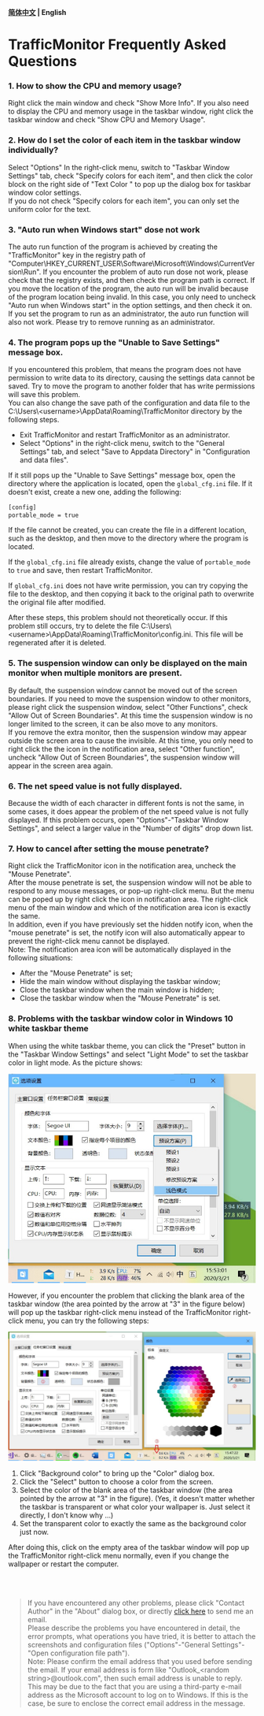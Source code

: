**[简体中文](./Help.md) | English**<br>
# TrafficMonitor Frequently Asked Questions
### 1. How to show the CPU and memory usage?
Right click the main window and check "Show More Info". If you also need to display the CPU and memory usage in the taskbar window, right click the taskbar window and check "Show CPU and Memory Usage".
### 2. How do I set the color of each item in the taskbar window individually?
Select "Options" In the right-click menu, switch to "Taskbar Window Settings" tab, check "Specify colors for each item", and then click the color block on the right side of "Text Color " to pop up the dialog box for taskbar window color settings. <br>
If you do not check "Specify colors for each item", you can only set the uniform color for the text.
### 3. "Auto run when Windows start" dose not work
The auto run function of the program is achieved by creating the "TrafficMonitor" key in the registry path of "Computer\HKEY_CURRENT_USER\Software\Microsoft\Windows\CurrentVersion\Run".
If you encounter the problem of auto run dose not work, please check that the registry exists, and then check the program path is correct. If you move the location of the program, the auto run will be invalid because of the program location being invalid. In this case, you only need to uncheck "Auto run when Windows start" in the option settings, and then check it on.<br>
If you set the program to run as an administrator, the auto run function will also not work. Please try to remove running as an administrator.<br>
### 4. The program pops up the "Unable to Save Settings" message box.
If you encountered this problem, that means the program does not have permission to write data to its directory, causing the settings data cannot be saved. Try to move the program to another folder that has write permissions will save this problem. <br>
You can also change the save path of the configuration and data file to the C:\Users\\<username\>\AppData\Roaming\TrafficMonitor directory by the following steps. <br>
* Exit TrafficMonitor and restart TrafficMonitor as an administrator.
* Select "Options" in the right-click menu, switch to the "General Settings" tab, and select "Save to Appdata Directory" in "Configuration and data files".

If it still pops up the "Unable to Save Settings" message box, open the directory where the application is located, open the `global_cfg.ini` file. If it doesn't exist, create a new one, adding the following:

```
[config]
portable_mode = true
```

If the file cannot be created, you can create the file in a different location, such as the desktop, and then move to the directory where the program is located.

If the `global_cfg.ini` file already exists, change the value of `portable_mode` to `true` and save, then restart TrafficMonitor.

If `global_cfg.ini` does not have write permission, you can try copying the file to the desktop, and then copying it back to the original path to overwrite the original file after modified.

After these steps, this problem should not theoretically occur. If this problem still occurs, try to delete the file C:\Users\\<username\>\AppData\Roaming\TrafficMonitor\config.ini. This file will be regenerated after it is deleted. 

### 5. The suspension window can only be displayed on the main monitor when multiple monitors are present.
By default, the suspension window cannot be moved out of the screen boundaries. If you need to move the suspension window to other monitors, please right click the suspension window, select "Other Functions", check "Allow Out of Screen Boundaries". At this time the suspension window is no longer limited to the screen, it can be also move to any monitors. <br>
If you remove the extra monitor, then the suspension window may appear outside the screen area to cause the invisible. At this time, you only need to right click the the icon in the notification area, select "Other function", uncheck "Allow Out of Screen Boundaries", the suspension window will appear in the screen area again.
### 6. The net speed value is not fully displayed.
Because the width of each character in different fonts is not the same, in some cases, it does appear the problem of the net speed value is not fully displayed. If this problem occurs, open "Options"-"Taskbar Window Settings", and select a larger value in the "Number of digits" drop down list.
### 7. How to cancel after setting the mouse penetrate?
Right click the TrafficMonitor icon in the notification area, uncheck the "Mouse Penetrate".<br>
After the mouse penetrate is set, the suspension window will not be able to respond to any mouse messages, or pop-up right-click menu. But the menu can be poped up by right click the icon in notification area. The right-click menu of the main window and which of the notification area icon is exactly the same.<br>
In addition, even if you have previously set the hidden notify icon, when the "mouse penetrate" is set, the notify icon will also automatically appear to prevent the right-click menu cannot be displayed. <br>
Note: The notification area icon will be automatically displayed in the following situations: <br>
* After the "Mouse Penetrate" is set;
* Hide the main window without displaying the taskbar window;
* Close the taskbar window when the main window is hidden;
* Close the taskbar window when the "Mouse Penetrate" is set.
### 8. Problems with the taskbar window color in Windows 10 white taskbar theme
When using the white taskbar theme, you can click the "Preset" button in the "Taskbar Window Settings" and select "Light Mode" to set the taskbar color in light mode. As the picture shows:

<img src="./Screenshots/images/image2.jpg" style="zoom:80%;" />

However, if you encounter the problem that clicking the blank area of the taskbar window (the area pointed by the arrow at "3" in the figure below) will pop up the taskbar right-click menu instead of the TrafficMonitor right-click menu, you can try the following steps:

<img src="./Screenshots/images/image1.jpg" style="zoom:80%;" />

1. Click "Background color" to bring up the "Color" dialog box.
2. Click the "Select" button to choose a color from the screen.
3. Select the color of the blank area of the taskbar window (the area pointed by the arrow at "3" in the figure). (Yes, it doesn't matter whether the taskbar is transparent or what color your wallpaper is. Just select it directly, I don't know why ...)
4. Set the transparent color to exactly the same as the background color just now.

After doing this, click on the empty area of the taskbar window will pop up the TrafficMonitor right-click menu normally, even if you change the wallpaper or restart the computer.

<br><br>

>If you have encountered any other problems, please click "Contact Author" in the "About" dialog box, or directly [click here](mailto:zhongyang219@hotmail.com) to send me an email.<br>
Please describe the problems you have encountered in detail, the error prompts, what operations you have tried, it is better to attach the screenshots and configuration files ("Options"-"General Settings"-"Open configuration file path"). <br>
Note: Please confirm the email address that you used before sending the email. If your email address is form like "Outlook_\<random string\>@outlook.com", then such email address is unable to reply.
This may be due to the fact that you are using a third-party e-mail address as the Microsoft account to log on to Windows. If this is the case, be sure to enclose the correct email address in the message.

